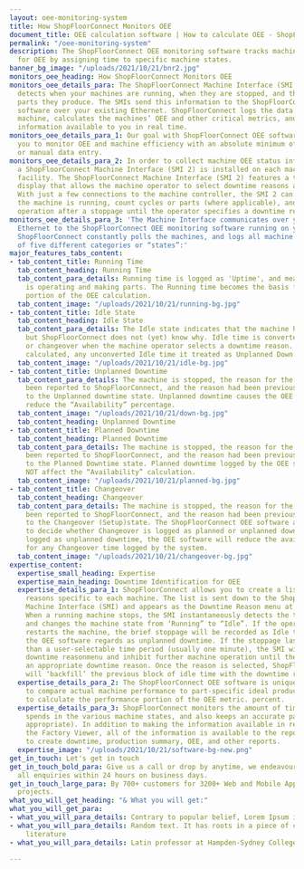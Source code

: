 ```yaml
---
layout: oee-monitoring-system
title: How ShopFloorConnect Monitors OEE
document_title: OEE calculation software | How to calculate OEE - ShopFloorConnect
permalink: "/oee-monitoring-system"
description: The ShopFloorConnect OEE monitoring software tracks machine availability
  for OEE by assigning time to specific machine states.
banner_bg_image: "/uploads/2021/10/21/bnr2.jpg"
monitors_oee_heading: How ShopFloorConnect Monitors OEE
monitors_oee_details_para: The ShopFloorConnect Machine Interface (SMI 2) automatically
  detects when your machines are running, when they are stopped, and the number of
  parts they produce. The SMIs send this information to the ShopFloorConnect OEE monitoring
  software over your existing Ethernet. ShopFloorConnect logs the data from every
  machine, calculates the machines’ OEE and other critical metrics, and makes the
  information available to you in real time.
monitors_oee_details_para_1: Our goal with ShopFloorConnect OEE software is to enable
  you to monitor OEE and machine efficiency with an absolute minimum of operator involvement
  or manual data entry.
monitors_oee_details_para_2: In order to collect machine OEE status information automatically,
  a ShopFloorConnect Machine Interface (SMI 2) is installed on each machine in your
  facility. The ShopFloorConnect Machine Interface (SMI 2) features a touch-screen
  display that allows the machine operator to select downtime reasons and enter data.
  With just a few connections to the machine controller, the SMI 2 can detect when
  the machine is running, count cycles or parts (where applicable), and inhibit machine
  operation after a stoppage until the operator specifies a downtime reason.
monitors_oee_details_para_3: 'The Machine Interface communicates over your existing
  Ethernet to the ShopFloorConnect OEE monitoring software running on your server.
  ShopFloorConnect constantly polls the machines, and logs all machine time into one
  of five different categories or “states”:'
major_features_tabs_content:
- tab_content_title: Running Time
  tab_content_heading: Running Time
  tab_content_para_details: Running time is logged as 'Uptime', and means the machine
    is operating and making parts. The Running time becomes the basis for the Availability
    portion of the OEE calculation.
  tab_content_image: "/uploads/2021/10/21/running-bg.jpg"
- tab_content_title: Idle State
  tab_content_heading: Idle State
  tab_content_para_details: The Idle state indicates that the machine has stopped,
    but ShopFloorConnect does not (yet) know why. Idle time is converted to downtime
    or changeover when the machine operator selects a downtime reason. When OEE is
    calculated, any unconverted Idle time it treated as Unplanned Down.
  tab_content_image: "/uploads/2021/10/21/idle-bg.jpg"
- tab_content_title: Unplanned Downtime
  tab_content_para_details: The machine is stopped, the reason for the stoppage has
    been reported to ShopFloorConnect, and the reason had been previously assigned
    to the Unplanned downtime state. Unplanned downtime causes the OEE software to
    reduce the “Availability” percentage.
  tab_content_image: "/uploads/2021/10/21/down-bg.jpg"
  tab_content_heading: Unplanned Downtime
- tab_content_title: Planned Downtime
  tab_content_heading: Planned Downtime
  tab_content_para_details: The machine is stopped, the reason for the stoppage has
    been reported to ShopFloorConnect, and the reason had been previously assigned
    to the Planned Downtime state. Planned downtime logged by the OEE system DOES
    NOT affect the “Availability” calculation.
  tab_content_image: "/uploads/2021/10/21/planned-bg.jpg"
- tab_content_title: Changeover
  tab_content_heading: Changeover
  tab_content_para_details: The machine is stopped, the reason for the stoppage has
    been reported to ShopFloorConnect, and the reason had been previously assigned
    to the Changeover (Setup)state. The ShopFloorConnect OEE software allows the user
    to decide whether Changeover is logged as planned or unplanned downtime. When
    logged as unplanned downtime, the OEE software will reduce the availability percentage
    for any Changeover time logged by the system.
  tab_content_image: "/uploads/2021/10/21/changeover-bg.jpg"
expertise_content:
  expertise_small_heading: Expertise
  expertise_main_heading: Downtime Identification for OEE
  expertise_details_para_1: ShopFloorConnect allows you to create a list of downtime
    reasons specific to each machine. The list is sent down to the ShopFloorConnect
    Machine Interface (SMI) and appears as the Downtime Reason menu at the machine.
    When a running machine stops, the SMI instantaneously detects the transition,
    and changes the machine state from ‘Running” to “Idle”. If the operator immediately
    restarts the machine, the brief stoppage will be recorded as Idle time, which
    the OEE software regards as unplanned downtime. If the stoppage lasts for longer
    than a user-selectable time period (usually one minute), the SMI will disply the
    downtime reasonmenu and inhibit further machine operation until the operator selects
    an appropriate downtime reason. Once the reason is selected, ShopFloorConnect
    will ‘backfill’ the previous block of idle time with the downtime reason.
  expertise_details_para_2: The ShopFloorConnect OEE software is unique in its ability
    to compare actual machine performance to part-specific ideal production rates
    to calculate the performance portion of the OEE metric. percent.
  expertise_details_para_3: ShopFloorConnect monitors the amount of time each machine
    spends in the various machine states, and also keeps an accurate parts count (where
    appropriate). In addition to making the information available in real time through
    the Factory Viewer, all of the information is available to the reporting interface
    to create downtime, production summary, OEE, and other reports.
  expertise_image: "/uploads/2021/10/21/software-bg-new.png"
get_in_touch: Let's get in touch
get_in_touch_bold_para: Give us a call or drop by anytime, we endeavour to answer
  all enquiries within 24 hours on business days.
get_in_touch_large_para: By 700+ customers for 3200+ Web and Mobile App development
  projects.
what_you_will_get_heading: "& What you will get:"
what_you_will_get_para:
- what_you_will_para_details: Contrary to popular belief, Lorem Ipsum is not simply
- what_you_will_para_details: Random text. It has roots in a piece of classical Latin
    literature
- what_you_will_para_details: Latin professor at Hampden-Sydney College in Virginia

---
```

